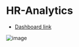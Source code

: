 # HR-Analytics

- [Dashboard link](https://app.powerbi.com/view?r=eyJrIjoiYWEwZjliNjctYzRlYi00N2E2LTkxNjQtZmFhYjkxZGZjYzg4IiwidCI6ImQxZjE0MzQ4LWYxYjUtNGEwOS1hYzk5LTdlYmYyMTNjYmM4MSIsImMiOjEwfQ%3D%3D&pageName=ReportSection)

![image](https://github.com/rounaccc/HR-Analytics/assets/85012501/a03dbbb4-68a2-46b0-bca2-21f306a819ab)
